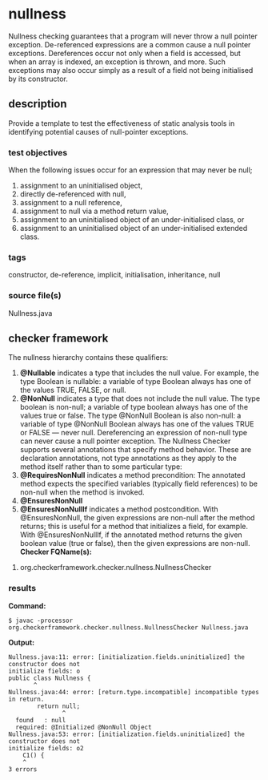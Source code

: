# nullness
Nullness checking guarantees that a program will never throw a null pointer exception.
De-referenced expressions are a common cause a null pointer exceptions. Dereferences 
occur not only when a field is accessed, but when an array is indexed, an exception is 
thrown, and more. Such exceptions may also occur simply as a result of a field not being 
initialised by its constructor.

## description
Provide a template to test the effectiveness of static analysis tools in identifying 
potential causes of null-pointer exceptions.

### test objectives
When the following issues occur for an expression that may never be null;
1) assignment to an uninitialised object,
2) directly de-referenced with null,
3) assignment to a null reference,
4) assignment to null via a method return value,
5) assignment to an uninitialised object of an under-initialised class, or
6) assignment to an uninitialised object of an under-initialised extended class.

### tags
constructor, de-reference, implicit, initialisation, inheritance, null

### source file(s)
Nullness.java

## checker framework
The nullness hierarchy contains these qualifiers:
1. **@Nullable** indicates a type that includes the null value. For example, the type 
Boolean is nullable: a variable of type Boolean always has one of the values TRUE, FALSE, 
or null.
2. **@NonNull** indicates a type that does not include the null value. The type boolean 
is non-null; a variable of type boolean always has one of the values true or false. The 
type @NonNull Boolean is also non-null: a variable of type @NonNull Boolean always has 
one of the values TRUE or FALSE — never null. Dereferencing an expression of non-null 
type can never cause a null pointer exception.
The Nullness Checker supports several annotations that specify method behavior. These are 
declaration annotations, not type annotations as they apply to the method itself rather 
than to some particular type:
1. **@RequiresNonNull** indicates a method precondition: The annotated method expects the 
specified variables (typically field references) to be non-null when the method is 
invoked.
2. **@EnsuresNonNull**
3. **@EnsuresNonNullIf** indicates a method postcondition. With @EnsuresNonNull, the 
given expressions are non-null after the method returns; this is useful for a method that 
initializes a field, for example. With @EnsuresNonNullIf, if the annotated method returns 
the given boolean value (true or false), then the given expressions are non-null.
**Checker FQName(s):**
1) org.checkerframework.checker.nullness.NullnessChecker

### results
**Command:**

`$ javac -processor org.checkerframework.checker.nullness.NullnessChecker Nullness.java`

**Output:**

```
Nullness.java:11: error: [initialization.fields.uninitialized] the constructor does not 
initialize fields: o
public class Nullness {
       ^
Nullness.java:44: error: [return.type.incompatible] incompatible types in return.
        return null;
               ^
  found   : null
  required: @Initialized @NonNull Object
Nullness.java:53: error: [initialization.fields.uninitialized] the constructor does not 
initialize fields: o2
    C1() {
    ^
3 errors
```


